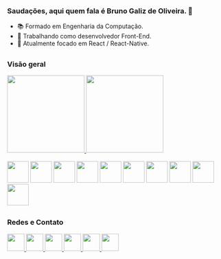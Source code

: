 ### Saudações, aqui quem fala é Bruno Galiz de Oliveira. 👋

- 📚 Formado em Engenharia da Computação.
- 🔭 Trabalhando como desenvolvedor Front-End.
- 🌱 Atualmente focado em React / React-Native.

##
### Visão geral
<div>
  <a href="https://github.com/bgaliz">
    <img height="180em" src="https://github-readme-stats.vercel.app/api/?username=bgaliz&show_icons=true&theme=jolly&include_all_commits=true&count_private=true"/>
    <img height="180em" src="https://github-readme-stats.vercel.app/api/top-langs/?username=bgaliz&layout=compact&langs_count=16&theme=jolly"/>
  </a>
</div>
<br>
<div>
  <img height="50em" src="https://cdn.jsdelivr.net/gh/devicons/devicon/icons/figma/figma-original.svg" />
  <img height="50em" src="https://cdn.jsdelivr.net/gh/devicons/devicon/icons/react/react-original.svg" />
  <img height="50em" src="https://cdn.jsdelivr.net/gh/devicons/devicon/icons/angularjs/angularjs-original.svg" />
  <img height="50em" src="https://cdn.jsdelivr.net/gh/devicons/devicon/icons/ionic/ionic-original.svg" />
  <img height="50em" src="https://cdn.jsdelivr.net/gh/devicons/devicon/icons/nodejs/nodejs-original.svg" />
  <img height="50em" src="https://cdn.jsdelivr.net/gh/devicons/devicon/icons/git/git-original.svg" />
  <img height="50em" src="https://cdn.jsdelivr.net/gh/devicons/devicon/icons/storybook/storybook-original.svg" />
  <img height="50em"src="https://cdn.jsdelivr.net/gh/devicons/devicon/icons/css3/css3-original.svg" />
  <img height="50em" src="https://cdn.jsdelivr.net/gh/devicons/devicon/icons/typescript/typescript-original.svg" />
  <img height="50em" src="https://cdn.jsdelivr.net/gh/devicons/devicon/icons/javascript/javascript-original.svg" />
</div>
  
##
  
### Redes e Contato
<div >
  <a target="_blank" href="https://twitter.com/AnotherDevOne">
    <img height="40em" src="https://img.shields.io/badge/Twitter-1DA1F2?style=for-the-badge&logo=twitter&logoColor=white"/>
  </a>
  <a target="_blank" href="https://www.linkedin.com/in/brunogaliz/">
    <img height="40em" src="https://img.shields.io/badge/LinkedIn-0077B5?style=for-the-badge&logo=linkedin&logoColor=white"/>
  </a>
  <a target="_blank" href="https://www.instagram.com/dev_galiz/">
    <img height="40em" src="https://img.shields.io/badge/Instagram-E4405F?style=for-the-badge&logo=instagram&logoColor=white"/>
  </a>
  <a target="_blank" href="mailto:brunogaliz2@gmail.com">
    <img height="40em" src="https://img.shields.io/badge/Gmail-D14836?style=for-the-badge&logo=gmail&logoColor=white"/>
  </a>
  <a target="_blank" href="https://twitch.tv/Gaaliz">
    <img height="40em" src="https://img.shields.io/badge/Twitch-9146FF?style=for-the-badge&logo=twitch&logoColor=white"/>
  </a>
  <a target="_blank" href="https://www.youtube.com/channel/UCw2EntATHf1eOlR9t1_OCVA">
    <img height="40em" src="https://img.shields.io/badge/YouTube-FF0000?style=for-the-badge&logo=youtube&logoColor=white"/>
  </a>
</div>

<!--
**bgaliz/bgaliz** is a ✨ _special_ ✨ repository because its `README.md` (this file) appears on your GitHub profile.

Here are some ideas to get you started:

- 🔭 I’m currently working on ...
- 🌱 I’m currently learning ...
- 👯 I’m looking to collaborate on ...
- 🤔 I’m looking for help with ...
- 💬 Ask me about ...
- 📫 How to reach me: ...
- 😄 Pronouns: ...
- ⚡ Fun fact: ...
-->
